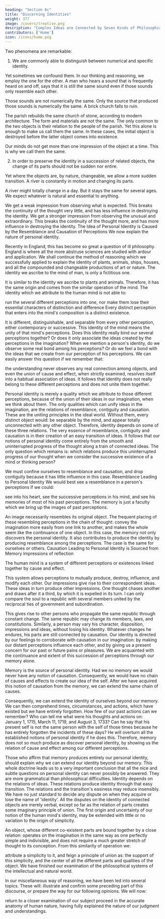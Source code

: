 ```yaml
---
heading: "Section 6c"
title: "Discerning Identities"
weight: 377
image: /covers/treatise.png
description: "Complex Ideas are Connected by Seven Kinds of Philosophical Relations"
contributors: ['Hume']
icon: /icons/hume.png
---
```




Two phenomena are remarkable:

1. We are commonly able to distinguish between numerical and specific identity.

Yet sometimes we confound them.
In our thinking and reasoning, we employ the one for the other.
A man who hears a sound that is frequently heard on and off, says that it is still the same sound even if those sounds only resemble each other.

Those sounds are not numerically the same.
Only the source that produced those sounds is numerically the same.
A brick church falls to ruin.

The parish rebuilds the same church of stone, according to modern architecture.
The form and materials are not the same.
The only common to the two objects is their relation to the people of the parish.
Yet this alone is enough to make us call them the same.
In these cases, the initial object is destroyed before the latter object comes into existence.

Our minds do not get more than one impression of the object at a time.
This is why we call them the same.

2. In order to preserve the identity in a succession of related objects, the change of its parts should not be sudden nor entire.

Yet where the objects are, by nature, changeable, we allow a more sudden transition.
A river is constantly in motion and changing its parts.

A river might totally change in a day.
But it stays the same for several ages.
We expect whatever is natural and essential to anything.

We get a weak impression from observing what is expected.
This breaks the continuity of the thought very little, and has less influence in destroying the identity.
We get a stronger impression from observing the unusual and extraordinary.
This breaks the continuity of the thought more, and has more influence in destroying the identity.
The Idea of Personal Identity is Caused by the Resemblance and Causation of Perceptions
We now explain the nature of personal identity.

Recently in England, this has become so great a question of ill philosophy.
England is where all the more abstruse sciences are studied with ardour and application.
We shall continue the method of reasoning which we successfully applied to explain the identity of plants, animals, ships, houses, and all the compounded and changeable productions of art or nature.
The identity we ascribe to the mind of man, is only a fictitious one.

It is similar to the identity we ascribe to plants and animals.
Therefore, it has the same origin and comes from the similar operation of the mind.
The identity which we attribute to the human mind is not able to:

run the several different perceptions into one, nor
make them lose their essential characters of distinction and difference
Every distinct perception that enters into the mind's composition is a distinct existence.

It is different, distinguishable, and separable from every other perception, either contemporary or successive.
This identity of the mind means the unity of that mind's perceptions.
Does this identity really bind our several perceptions together?
Or does it only associate the ideas created by the perceptions in the imagination?
When we mention a person's identity, do we observe some real bond among his perceptions?
Or do we feel a bond with the ideas that we create from our perception of his perceptions.
We can easily answer this question if we remember that:

the understanding never observes any real connection among objects, and
even the union of cause and effect, when strictly examined, resolves itself into a habitual association of ideas.
It follows that identity does not really belong to these different perceptions and does not unite them together.

Personal identity is merely a quality which we attribute to those different perceptions, because of the union of their ideas in our imagination, when we think about them.
The only qualities which can unify ideas in the imagination, are the relations of resemblance, contiguity and causation.
These are the uniting principles in the ideal world.
Without them, every distinct object would:
be separable by the mind, and
appear totally unconnected with any other object.
Therefore, identity depends on some of these three relations.
The very essence of resemblance, contiguity and causation is in their creation of an easy transition of ideas.
It follows that our notions of personal identity come entirely from the smooth and uninterrupted progress of the thought along a train of connected ideas.
The only question which remains is: which relations produce this uninterrupted progress of our thought when we consider the successive existence of a mind or thinking person?

We must confine ourselves to resemblance and causation, and drop contiguity because it has little influence in this case.
Resemblance Leading to Personal Identity
We would best see a resemblance in a person's perceptions if we could:

see into his heart,
see the successive perceptions in his mind, and
see his memories of most of his past perceptions.
The memory is just a faculty which we bring up the images of past perceptions.

An image necessarily resembles its original object.
The frequent placing of these resembling perceptions in the chain of thought:
convey the imagination more easily from one link to another, and
makes the whole seem like the continuance of one object.
In this case, the memory not only discovers the personal identity.
It also contributes to produce the identity by producing resemblance among the perceptions.
The case is the same for ourselves or others.
Causation Leading to Personal Identity is Sourced from Memory
Impressions of reflection

The human mind is a system of different perceptions or existences linked together by cause and effect.

This system allows perceptions to mutually produce, destroy, influence, and modify each other.
Our impressions give rise to their correspondent ideas.
These ideas in turn produce other impressions.
One thought chases another and draws after it a third, by which it is expelled in its turn.
I can only compare the soul to a republic with several members united by the reciprocal ties of government and subordination.

This gives rise to other persons who propagate the same republic through constant change.
The same republic may change its members, laws, and constitutions.
Similarly, a person may vary his character, disposition, impressions and ideas, without losing his identity.
Whatever changes he endures, his parts are still connected by causation.
Our identity is directed by our feelings to corroborate with causation in our imagination:
by making our distant perceptions influence each other, and
by giving us a present concern for our past or future pains or pleasures.
We are acquainted with the continuance and extent of this succession of perceptions through our memory alone.

Memory is the source of personal identity.
Had we no memory we would never have any notion of causation.
Consequently, we would have no chain of causes and effects to create our idea of the self.
After we have acquired this notion of causation from the memory, we can extend the same chain of causes.

Consequently, we can extend the identity of ourselves beyond our memory.
We can then comprehend times, circumstances, and actions, which have existed but we have entirely forgotten.
How few of our past actions can we remember?
Who can tell me what were his thoughts and actions on:
January 1, 1715,
March 11, 1719, and
August 3, 1733?
Can he say that his present self is not the same person with the self of those times because he has entirely forgotten the incidents of these days?
He will overturn all the established notions of personal identity if he does this.
Therefore, memory does not so much produce as discover personal identity, by showing us the relation of cause and effect among our different perceptions.

Those who affirm that memory produces entirely our personal identity, should explain why we can extend our identity beyond our memory.
This whole doctrine leads us to a very important conclusion that all the nice and subtle questions on personal identity can never possibly be answered.
They are more grammatical than philosophical difficulties.
Identity depends on the relations of ideas.
These relations produce identity through that easy transition.
The relations and the transition's easiness may reduce insensibly.
We have no just standard to decide any dispute on when they acquire or lose the name of 'identity'.
All the disputes on the identity of connected objects are merely verbal, except so far as the relation of parts creates some imaginary principle of union.
The first origin and uncertainty of our notion of the human mind's identity, may be extended with little or no variation to the origin of simplicity.

An object, whose different co-existent parts are bound together by a close relation:
operates on the imagination in the same way as one perfectly simple and indivisible, and
does not require a much greater stretch of thought to its conception.
From this similarity of operation we:

attribute a simplicity to it, and
feign a principle of union as:
the support of this simplicity, and
the center of all the different parts and qualities of the object.
We have finished our examination of the philosophical systems of the intellectual and natural world.

In our miscellaneous way of reasoning, we have been led into several topics.
These will:
illustrate and confirm some preceding part of this discourse, or
prepare the way for our following opinions.
We will now:

return to a closer examination of our subject
proceed in the accurate anatomy of human nature, having fully explained the nature of our judgment and understandings.